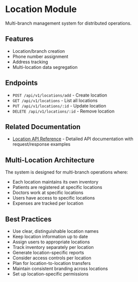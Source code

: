 # Location Module

Multi-branch management system for distributed operations.

## Features

- Location/branch creation
- Phone number assignment
- Address tracking
- Multi-location data segregation

## Endpoints

- `POST /api/v1/locations/add` - Create location
- `GET /api/v1/locations` - List all locations
- `PUT /api/v1/locations/:id` - Update location
- `DELETE /api/v1/locations/:id` - Remove location

## Related Documentation

- [Location API Reference](../api/location.md) - Detailed API documentation with request/response examples

## Multi-Location Architecture

The system is designed for multi-branch operations where:

- Each location maintains its own inventory
- Patients are registered at specific locations
- Doctors work at specific locations
- Users have access to specific locations
- Expenses are tracked per location

## Best Practices

- Use clear, distinguishable location names
- Keep location information up to date
- Assign users to appropriate locations
- Track inventory separately per location
- Generate location-specific reports
- Consider access controls per location
- Plan for location-to-location transfers
- Maintain consistent branding across locations
- Set up location-specific permissions
